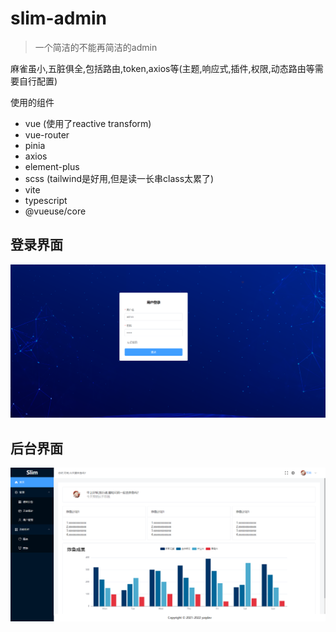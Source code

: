 # slim-admin 


> 一个简洁的不能再简洁的admin


 麻雀虽小,五脏俱全,包括路由,token,axios等(主题,响应式,插件,权限,动态路由等需要自行配置)

使用的组件
- vue (使用了reactive transform)
- vue-router
- pinia
- axios
- element-plus
- scss (tailwind是好用,但是读一长串class太累了)
- vite
- typescript
- @vueuse/core

## 登录界面
![login](./res/login.png)

## 后台界面
![admin](./res/admin.png)

